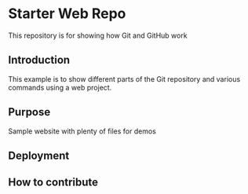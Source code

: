 # Starter Web Repo

This repository is for showing how Git and GitHub work

## Introduction

This example is to show different parts of the Git repository and various commands using a web project. 

## Purpose

Sample website with plenty of files for demos

## Deployment

## How to contribute
